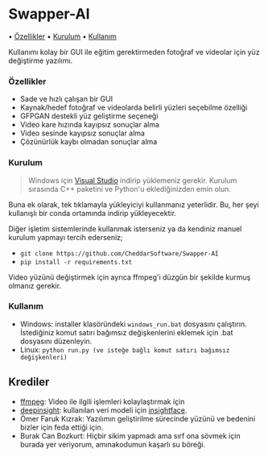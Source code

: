 # Swapper-AI

• [Özellikler](#Özellikler) • [Kurulum](#Kurulum) • [Kullanım](#Kullanım)


Kullanımı kolay bir GUI ile eğitim gerektirmeden fotoğraf ve videolar için yüz değiştirme yazılımı.


### Özellikler

- Sade ve hızlı çalışan bir GUI
- Kaynak/hedef fotoğraf ve videolarda belirli yüzleri seçebilme özelliği
- GFPGAN destekli yüz geliştirme seçeneği
- Video kare hızında kayıpsız sonuçlar alma
- Video sesinde kayıpsız sonuçlar alma
- Çözünürlük kaybı olmadan sonuçlar alma


### Kurulum

> Windows için [Visual Studio](https://visualstudio.microsoft.com/tr/downloads/) indirip yüklemeniz gerekir. Kurulum sırasında C++ paketini ve Python'u eklediğinizden emin olun.

Buna ek olarak, tek tıklamayla yükleyiciyi kullanmanız yeterlidir. Bu, her şeyi kullanışlı bir conda ortamında indirip yükleyecektir.

Diğer işletim sistemlerinde kullanmak isterseniz ya da kendiniz manuel kurulum yapmayı tercih ederseniz;

- `git clone https://github.com/CheddarSoftware/Swapper-AI`
- `pip install -r requirements.txt`

Video yüzünü değiştirmek için ayrıca ffmpeg'i düzgün bir şekilde kurmuş olmanız gerekir.


### Kullanım

- Windows: installer klasöründeki `windows_run.bat` dosyasını çalıştırın. İstediğiniz komut satırı bağımsız değişkenlerini eklemek için .bat dosyasını düzenleyin.
- Linux: `python run.py (ve isteğe bağlı komut satırı bağımsız değişkenleri)`

## Krediler

- [ffmpeg](https://ffmpeg.org/): Video ile ilgili işlemleri kolaylaştırmak için
- [deepinsight](https://github.com/deepinsight): kullanılan veri modeli için [insightface](https://github.com/deepinsight/insightface).
- Ömer Faruk Kızrak: Yazılımın geliştirilme sürecinde yüzünü ve bedenini bizler için feda ettiği için.
- Burak Can Bozkurt: Hiçbir sikim yapmadı ama sırf ona sövmek için burada yer veriyorum, amınakodumun kaşarlı su böreği.
